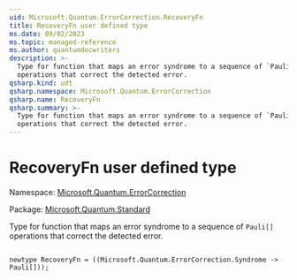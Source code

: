 ```yaml
---
uid: Microsoft.Quantum.ErrorCorrection.RecoveryFn
title: RecoveryFn user defined type
ms.date: 09/02/2023
ms.topic: managed-reference
ms.author: quantumdocwriters
description: >-
  Type for function that maps an error syndrome to a sequence of `Pauli[]`
  operations that correct the detected error.
qsharp.kind: udt
qsharp.namespace: Microsoft.Quantum.ErrorCorrection
qsharp.name: RecoveryFn
qsharp.summary: >-
  Type for function that maps an error syndrome to a sequence of `Pauli[]`
  operations that correct the detected error.
---
```


# RecoveryFn user defined type

Namespace: [Microsoft.Quantum.ErrorCorrection](xref:Microsoft.Quantum.ErrorCorrection)

Package: [Microsoft.Quantum.Standard](https://nuget.org/packages/Microsoft.Quantum.Standard)


Type for function that maps an error syndrome to a sequence of `Pauli[]`operations that correct the detected error.

```qsharp

newtype RecoveryFn = ((Microsoft.Quantum.ErrorCorrection.Syndrome -> Pauli[]));
```

